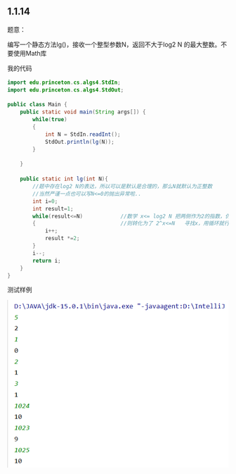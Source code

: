 ## 1.1.14

题意：

编写一个静态方法lg()，接收一个整型参数N，返回不大于log2 N 的最大整数。不要使用Math库

我的代码

``` Java
import edu.princeton.cs.algs4.StdIn;
import edu.princeton.cs.algs4.StdOut;

public class Main {
    public static void main(String args[]) {
        while(true)
        {
            int N = StdIn.readInt();
            StdOut.println(lg(N));
        }

    }

    public static int lg(int N){
        //题中存在log2 N的表达，所以可以是默认是合理的，那么N就默认为正整数
        //当然严谨一点也可以写N<=0的抛出异常啦..
        int i=0;
        int result=1;
        while(result<=N)            //数学 x<= log2 N 把两侧作为2的指数，仍保持递增
        {                           //则转化为了 2^x<=N   寻找x，用循环就行了
            i++;
            result *=2;
        }
        i--;
        return i;
    }
}

```





测试样例

![image-20210209175911401](https://raw.githubusercontent.com/Rainiwalk/Rain_image/main/20210209175918.png)

